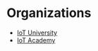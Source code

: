 Organizations
==

- [IoT University](https://www.iotuniversity.com)
- [IoT Academy](http://axelta.com/AxAcademy.php)


